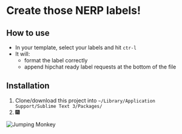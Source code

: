 # Create those NERP labels!

## How to use
- In your template, select your labels and hit `ctr-l`
- It will:
	- format the label correctly
	- append hipchat ready label requests at the bottom of the file

## Installation
1. Clone/download this project into `~/Library/Application Support/Sublime Text 3/Packages/`
2. 🎆

![Jumping Monkey](http://www.netanimations.net/Brown-monkey-moving-picture-animation.gif)